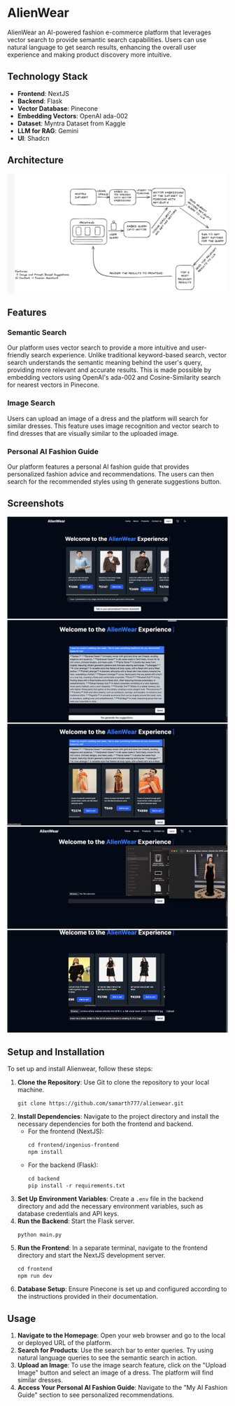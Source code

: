# AlienWear

AlienWear an AI-powered fashion e-commerce platform that leverages vector search to provide semantic search capabilities. Users can use natural language to get search results, enhancing the overall user experience and making product discovery more intuitive.

## Technology Stack

- **Frontend**: NextJS
- **Backend**: Flask
- **Vector Database**: Pinecone
- **Embedding Vectors**: OpenAI ada-002
- **Dataset**: Myntra Dataset from Kaggle
- **LLM for RAG**: Gemini
- **UI**: Shadcn

## Architecture

![Architecture Diagram](images/pipeline.jpeg)

## Features

### Semantic Search

Our platform uses vector search to provide a more intuitive and user-friendly search experience. Unlike traditional keyword-based search, vector search understands the semantic meaning behind the user's query, providing more relevant and accurate results. This is made possible by embedding vectors using OpenAI's ada-002 and Cosine-Similarity search for nearest vectors in Pinecone.

### Image Search

Users can upload an image of a dress and the platform will search for similar dresses. This feature uses image recognition and vector search to find dresses that are visually similar to the uploaded image.

### Personal AI Fashion Guide

Our platform features a personal AI fashion guide that provides personalized fashion advice and recommendations. The users can then search for the recommended styles using th generate suggestions button.


## Screenshots

![screenshot](images/1.png)
![screenshot](images/3.png)
![screenshot](images/4.png)
![screenshot](images/5.png)
![screenshot](images/6.png)


## Setup and Installation

To set up and install Alienwear, follow these steps:

1. **Clone the Repository**: Use Git to clone the repository to your local machine.
   ```
   git clone https://github.com/samarth777/alienwear.git
   ```
2. **Install Dependencies**: Navigate to the project directory and install the necessary dependencies for both the frontend and backend.
   - For the frontend (NextJS):
     ```
     cd frontend/ingenius-frontend
     npm install
     ```
   - For the backend (Flask):
     ```
     cd backend
     pip install -r requirements.txt
     ```
3. **Set Up Environment Variables**: Create a `.env` file in the backend directory and add the necessary environment variables, such as database credentials and API keys.
4. **Run the Backend**: Start the Flask server.
   ```
   python main.py
   ```
5. **Run the Frontend**: In a separate terminal, navigate to the frontend directory and start the NextJS development server.
   ```
   cd frontend
   npm run dev
   ```
6. **Database Setup**: Ensure Pinecone is set up and configured according to the instructions provided in their documentation.

## Usage

1. **Navigate to the Homepage**: Open your web browser and go to the local or deployed URL of the platform.
2. **Search for Products**: Use the search bar to enter queries. Try using natural language queries to see the semantic search in action.
3. **Upload an Image**: To use the image search feature, click on the "Upload Image" button and select an image of a dress. The platform will find similar dresses.
4. **Access Your Personal AI Fashion Guide**: Navigate to the "My AI Fashion Guide" section to see personalized recommendations.


